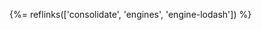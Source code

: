 <!-- common reflinks for all documentation -->
{%= reflinks(['consolidate', 'engines', 'engine-lodash']) %}
